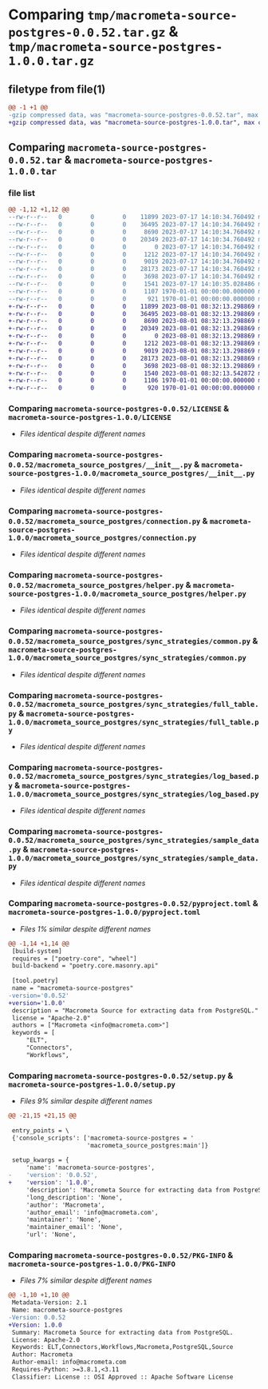 # Comparing `tmp/macrometa-source-postgres-0.0.52.tar.gz` & `tmp/macrometa-source-postgres-1.0.0.tar.gz`

## filetype from file(1)

```diff
@@ -1 +1 @@
-gzip compressed data, was "macrometa-source-postgres-0.0.52.tar", max compression
+gzip compressed data, was "macrometa-source-postgres-1.0.0.tar", max compression
```

## Comparing `macrometa-source-postgres-0.0.52.tar` & `macrometa-source-postgres-1.0.0.tar`

### file list

```diff
@@ -1,12 +1,12 @@
--rw-r--r--   0        0        0    11899 2023-07-17 14:10:34.760492 macrometa-source-postgres-0.0.52/LICENSE
--rw-r--r--   0        0        0    36495 2023-07-17 14:10:34.760492 macrometa-source-postgres-0.0.52/macrometa_source_postgres/__init__.py
--rw-r--r--   0        0        0     8690 2023-07-17 14:10:34.760492 macrometa-source-postgres-0.0.52/macrometa_source_postgres/connection.py
--rw-r--r--   0        0        0    20349 2023-07-17 14:10:34.760492 macrometa-source-postgres-0.0.52/macrometa_source_postgres/helper.py
--rw-r--r--   0        0        0        0 2023-07-17 14:10:34.760492 macrometa-source-postgres-0.0.52/macrometa_source_postgres/sync_strategies/__init__.py
--rw-r--r--   0        0        0     1212 2023-07-17 14:10:34.760492 macrometa-source-postgres-0.0.52/macrometa_source_postgres/sync_strategies/common.py
--rw-r--r--   0        0        0     9019 2023-07-17 14:10:34.760492 macrometa-source-postgres-0.0.52/macrometa_source_postgres/sync_strategies/full_table.py
--rw-r--r--   0        0        0    28173 2023-07-17 14:10:34.760492 macrometa-source-postgres-0.0.52/macrometa_source_postgres/sync_strategies/log_based.py
--rw-r--r--   0        0        0     3698 2023-07-17 14:10:34.760492 macrometa-source-postgres-0.0.52/macrometa_source_postgres/sync_strategies/sample_data.py
--rw-r--r--   0        0        0     1541 2023-07-17 14:10:35.028486 macrometa-source-postgres-0.0.52/pyproject.toml
--rw-r--r--   0        0        0     1107 1970-01-01 00:00:00.000000 macrometa-source-postgres-0.0.52/setup.py
--rw-r--r--   0        0        0      921 1970-01-01 00:00:00.000000 macrometa-source-postgres-0.0.52/PKG-INFO
+-rw-r--r--   0        0        0    11899 2023-08-01 08:32:13.298869 macrometa-source-postgres-1.0.0/LICENSE
+-rw-r--r--   0        0        0    36495 2023-08-01 08:32:13.298869 macrometa-source-postgres-1.0.0/macrometa_source_postgres/__init__.py
+-rw-r--r--   0        0        0     8690 2023-08-01 08:32:13.298869 macrometa-source-postgres-1.0.0/macrometa_source_postgres/connection.py
+-rw-r--r--   0        0        0    20349 2023-08-01 08:32:13.298869 macrometa-source-postgres-1.0.0/macrometa_source_postgres/helper.py
+-rw-r--r--   0        0        0        0 2023-08-01 08:32:13.298869 macrometa-source-postgres-1.0.0/macrometa_source_postgres/sync_strategies/__init__.py
+-rw-r--r--   0        0        0     1212 2023-08-01 08:32:13.298869 macrometa-source-postgres-1.0.0/macrometa_source_postgres/sync_strategies/common.py
+-rw-r--r--   0        0        0     9019 2023-08-01 08:32:13.298869 macrometa-source-postgres-1.0.0/macrometa_source_postgres/sync_strategies/full_table.py
+-rw-r--r--   0        0        0    28173 2023-08-01 08:32:13.298869 macrometa-source-postgres-1.0.0/macrometa_source_postgres/sync_strategies/log_based.py
+-rw-r--r--   0        0        0     3698 2023-08-01 08:32:13.298869 macrometa-source-postgres-1.0.0/macrometa_source_postgres/sync_strategies/sample_data.py
+-rw-r--r--   0        0        0     1540 2023-08-01 08:32:13.542872 macrometa-source-postgres-1.0.0/pyproject.toml
+-rw-r--r--   0        0        0     1106 1970-01-01 00:00:00.000000 macrometa-source-postgres-1.0.0/setup.py
+-rw-r--r--   0        0        0      920 1970-01-01 00:00:00.000000 macrometa-source-postgres-1.0.0/PKG-INFO
```

### Comparing `macrometa-source-postgres-0.0.52/LICENSE` & `macrometa-source-postgres-1.0.0/LICENSE`

 * *Files identical despite different names*

### Comparing `macrometa-source-postgres-0.0.52/macrometa_source_postgres/__init__.py` & `macrometa-source-postgres-1.0.0/macrometa_source_postgres/__init__.py`

 * *Files identical despite different names*

### Comparing `macrometa-source-postgres-0.0.52/macrometa_source_postgres/connection.py` & `macrometa-source-postgres-1.0.0/macrometa_source_postgres/connection.py`

 * *Files identical despite different names*

### Comparing `macrometa-source-postgres-0.0.52/macrometa_source_postgres/helper.py` & `macrometa-source-postgres-1.0.0/macrometa_source_postgres/helper.py`

 * *Files identical despite different names*

### Comparing `macrometa-source-postgres-0.0.52/macrometa_source_postgres/sync_strategies/common.py` & `macrometa-source-postgres-1.0.0/macrometa_source_postgres/sync_strategies/common.py`

 * *Files identical despite different names*

### Comparing `macrometa-source-postgres-0.0.52/macrometa_source_postgres/sync_strategies/full_table.py` & `macrometa-source-postgres-1.0.0/macrometa_source_postgres/sync_strategies/full_table.py`

 * *Files identical despite different names*

### Comparing `macrometa-source-postgres-0.0.52/macrometa_source_postgres/sync_strategies/log_based.py` & `macrometa-source-postgres-1.0.0/macrometa_source_postgres/sync_strategies/log_based.py`

 * *Files identical despite different names*

### Comparing `macrometa-source-postgres-0.0.52/macrometa_source_postgres/sync_strategies/sample_data.py` & `macrometa-source-postgres-1.0.0/macrometa_source_postgres/sync_strategies/sample_data.py`

 * *Files identical despite different names*

### Comparing `macrometa-source-postgres-0.0.52/pyproject.toml` & `macrometa-source-postgres-1.0.0/pyproject.toml`

 * *Files 1% similar despite different names*

```diff
@@ -1,14 +1,14 @@
 [build-system]
 requires = ["poetry-core", "wheel"]
 build-backend = "poetry.core.masonry.api"
 
 [tool.poetry]
 name = "macrometa-source-postgres"
-version='0.0.52'
+version='1.0.0'
 description = "Macrometa Source for extracting data from PostgreSQL."
 license = "Apache-2.0"
 authors = ["Macrometa <info@macrometa.com>"]
 keywords = [
     "ELT",
     "Connectors",
     "Workflows",
```

### Comparing `macrometa-source-postgres-0.0.52/setup.py` & `macrometa-source-postgres-1.0.0/setup.py`

 * *Files 9% similar despite different names*

```diff
@@ -21,15 +21,15 @@
 
 entry_points = \
 {'console_scripts': ['macrometa-source-postgres = '
                      'macrometa_source_postgres:main']}
 
 setup_kwargs = {
     'name': 'macrometa-source-postgres',
-    'version': '0.0.52',
+    'version': '1.0.0',
     'description': 'Macrometa Source for extracting data from PostgreSQL.',
     'long_description': 'None',
     'author': 'Macrometa',
     'author_email': 'info@macrometa.com',
     'maintainer': 'None',
     'maintainer_email': 'None',
     'url': 'None',
```

### Comparing `macrometa-source-postgres-0.0.52/PKG-INFO` & `macrometa-source-postgres-1.0.0/PKG-INFO`

 * *Files 7% similar despite different names*

```diff
@@ -1,10 +1,10 @@
 Metadata-Version: 2.1
 Name: macrometa-source-postgres
-Version: 0.0.52
+Version: 1.0.0
 Summary: Macrometa Source for extracting data from PostgreSQL.
 License: Apache-2.0
 Keywords: ELT,Connectors,Workflows,Macrometa,PostgreSQL,Source
 Author: Macrometa
 Author-email: info@macrometa.com
 Requires-Python: >=3.8.1,<3.11
 Classifier: License :: OSI Approved :: Apache Software License
```

